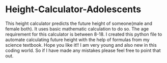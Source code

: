 # Height-Calculator-Adolescents
This height calculator predicts the future height of someone(male and female both). 
It uses basic mathematic calculation to do so. 
The age requirement for this calculator is between 8-18.
I created this python file to automate calculating future height with the help of formulas from my science textbook.
Hope you like it!!
I am very young and also new in this coding world. So if I have made any mistakes please feel free to point that out.
